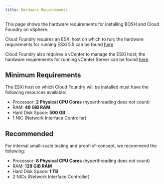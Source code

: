 ```yaml
---
title: Hardware Requirements
---
```


This page shows the hardware requirements for installing BOSH and Cloud Foundry on vSphere.

Cloud Foundry requires an ESXi host on which to run; the hardware requirements for running ESXi 5.5 can be found [here](http://kb.vmware.com/selfservice/microsites/search.do?language=en_US&cmd=displayKC&externalId=2052329).

Cloud Foundry also requires a vCenter to manage the ESXi host; the hardware requirements for running vCenter Server can be found [here](http://kb.vmware.com/selfservice/microsites/search.do?language=en_US&cmd=displayKC&externalId=2005086).

## Minimum Requirements

The ESXi host on which Cloud Foundry will be installed must have the following resources available:

* Processor: **2 Physical CPU Cores** (hyperthreading does not count)
* RAM: **48 GiB RAM**
* Hard Disk Space: **500 GB**
* 1 NIC (Network Interface Controller)

## Recommended

For internal small-scale testing and proof-of-concept, we recommend the following:

* Processor: **8 Physical CPU Cores** (hyperthreading does not count)
* RAM: **128 GiB RAM**
* Hard Disk Space: **1 TB**
* 2 NICs (Network Interface Controller)

